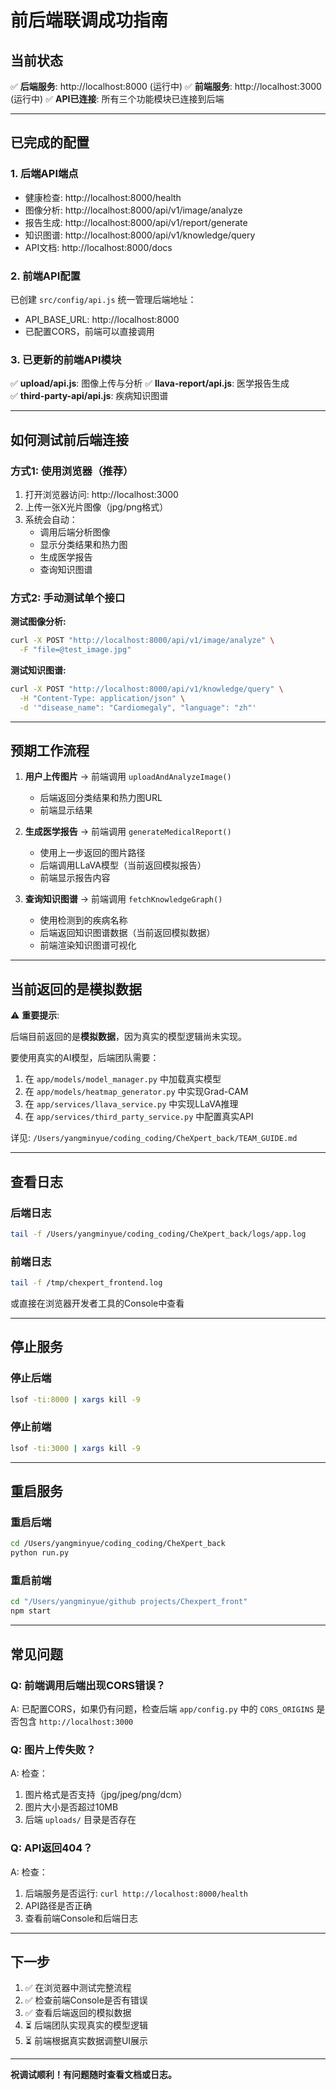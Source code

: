 # 前后端联调成功指南

## 当前状态

✅ **后端服务**: http://localhost:8000 (运行中)
✅ **前端服务**: http://localhost:3000 (运行中)
✅ **API已连接**: 所有三个功能模块已连接到后端

---

## 已完成的配置

### 1. 后端API端点

- 健康检查: http://localhost:8000/health
- 图像分析: http://localhost:8000/api/v1/image/analyze
- 报告生成: http://localhost:8000/api/v1/report/generate
- 知识图谱: http://localhost:8000/api/v1/knowledge/query
- API文档: http://localhost:8000/docs

### 2. 前端API配置

已创建 `src/config/api.js` 统一管理后端地址：
- API_BASE_URL: http://localhost:8000
- 已配置CORS，前端可以直接调用

### 3. 已更新的前端API模块

✅ **upload/api.js**: 图像上传与分析
✅ **llava-report/api.js**: 医学报告生成  
✅ **third-party-api/api.js**: 疾病知识图谱

---

## 如何测试前后端连接

### 方式1: 使用浏览器（推荐）

1. 打开浏览器访问: http://localhost:3000
2. 上传一张X光片图像（jpg/png格式）
3. 系统会自动：
   - 调用后端分析图像
   - 显示分类结果和热力图
   - 生成医学报告
   - 查询知识图谱

### 方式2: 手动测试单个接口

**测试图像分析:**
```bash
curl -X POST "http://localhost:8000/api/v1/image/analyze" \
  -F "file=@test_image.jpg"
```

**测试知识图谱:**
```bash
curl -X POST "http://localhost:8000/api/v1/knowledge/query" \
  -H "Content-Type: application/json" \
  -d '"disease_name": "Cardiomegaly", "language": "zh"'
```

---

## 预期工作流程

1. **用户上传图片** → 前端调用 `uploadAndAnalyzeImage()`
   - 后端返回分类结果和热力图URL
   - 前端显示结果

2. **生成医学报告** → 前端调用 `generateMedicalReport()`
   - 使用上一步返回的图片路径
   - 后端调用LLaVA模型（当前返回模拟报告）
   - 前端显示报告内容

3. **查询知识图谱** → 前端调用 `fetchKnowledgeGraph()`
   - 使用检测到的疾病名称
   - 后端返回知识图谱数据（当前返回模拟数据）
   - 前端渲染知识图谱可视化

---

## 当前返回的是模拟数据

⚠️ **重要提示**: 

后端目前返回的是**模拟数据**，因为真实的模型逻辑尚未实现。

要使用真实的AI模型，后端团队需要：

1. 在 `app/models/model_manager.py` 中加载真实模型
2. 在 `app/models/heatmap_generator.py` 中实现Grad-CAM
3. 在 `app/services/llava_service.py` 中实现LLaVA推理
4. 在 `app/services/third_party_service.py` 中配置真实API

详见: `/Users/yangminyue/coding_coding/CheXpert_back/TEAM_GUIDE.md`

---

## 查看日志

### 后端日志
```bash
tail -f /Users/yangminyue/coding_coding/CheXpert_back/logs/app.log
```

### 前端日志
```bash
tail -f /tmp/chexpert_frontend.log
```

或直接在浏览器开发者工具的Console中查看

---

## 停止服务

### 停止后端
```bash
lsof -ti:8000 | xargs kill -9
```

### 停止前端
```bash
lsof -ti:3000 | xargs kill -9
```

---

## 重启服务

### 重启后端
```bash
cd /Users/yangminyue/coding_coding/CheXpert_back
python run.py
```

### 重启前端
```bash
cd "/Users/yangminyue/github projects/Chexpert_front"
npm start
```

---

## 常见问题

### Q: 前端调用后端出现CORS错误？
A: 已配置CORS，如果仍有问题，检查后端 `app/config.py` 中的 `CORS_ORIGINS` 是否包含 `http://localhost:3000`

### Q: 图片上传失败？
A: 检查：
1. 图片格式是否支持（jpg/jpeg/png/dcm）
2. 图片大小是否超过10MB
3. 后端 `uploads/` 目录是否存在

### Q: API返回404？
A: 检查：
1. 后端服务是否运行: `curl http://localhost:8000/health`
2. API路径是否正确
3. 查看前端Console和后端日志

---

## 下一步

1. ✅ 在浏览器中测试完整流程
2. ✅ 检查前端Console是否有错误
3. ✅ 查看后端返回的模拟数据
4. ⏳ 后端团队实现真实的模型逻辑
5. ⏳ 前端根据真实数据调整UI展示

---

**祝调试顺利！有问题随时查看文档或日志。**
